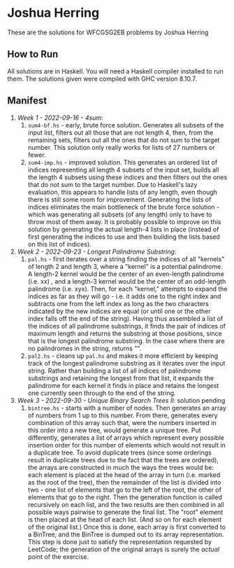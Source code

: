 # Joshua Herring

These are the solutions for WFCGSG2EB problems by Joshua Herring

## How to Run

All solutions are in Haskell.  You will need a Haskell compiler installed to run them.  The solutions given were compiled with GHC version 8.10.7.

## Manifest

1. *Week 1 - 2022-09-16 - 4sum*: 
    1. `sum4-bf.hs` - early, brute force solution.  Generates all subsets of the input list, filters out all those that are not length 4, then, from the remaining sets, filters out all the ones that do not sum to the target number. This solution only really works for lists of 27 numbers or fewer.
    1. `sum4-imp.hs` - improved solution.  This generates an ordered list of indices representing all length 4 subsets of the input set, builds all the length 4 subsets using these indices and then filters out the ones that do not sum to the target number.  Due to Haskell's lazy evaluation, this appears to handle lists of any length, even though there is still some room for improvement.  Generating the lists of indices eliminates the main bottleneck of the brute force solution - which was generating all subsets (of any length) only to have to throw most of them away.  It is probably possible to improve on this solution by generating the actual length-4 lists in place (instead of first generating the indices to use and then building the lists based on this list of indices).
1. *Week 2 - 2022-09-23 - Longest Palindrome Substring*: 
    1. `pal.hs` - first iterates over a string finding the indices of all "kernels" of length 2 and length 3, where a "kernel" is a potential palindrome.  A length-2 kernel would be the center of an even-length palindrome (i.e. xx) , and a length-3 kernel would be the center of an odd-length palindrome (i.e. xyx).  Then, for each "kernel," attempts to expand the indices as far as they will go - i.e. it adds one to the right index and subtracts one from the left index as long as the two characters indicated by the new indices are equal (or until one or the other index falls off the end of the string).  Having thus assembled a list of the indices of all palindrome substrings, it finds the pair of indices of maximum length and returns the substring at those positions, since that is the longest palindrome substring.  In the case where there are no palindromes in the string, returns "".
    1. `pal2.hs` - cleans up `pal.hs` and makes it more efficient by keeping track of the longest palindrome substring as it iterates over the input string.  Rather than building a list of all indices of palindrome substrings and retaining the longest from that list, it expands the palindrome for each kernel it finds in place and retains the longest one currently seen through to the end of the string.
1. *Week 3 - 2022-09-30 - Unique Binary Search Trees II*: solution pending
    1. `bintree.hs` - starts with a number of nodes.  Then generates an array of numbers from 1 up to this number.  From there, generates every combination of this array such that, were the numbers inserted in this order into a new tree, would generate a unique tree.  Put differently, generates a list of arrays which represent every possible insertion order for this number of elements which would not result in a duplicate tree.  To avoid duplicate trees (since some orderings result in duplicate trees due to the fact that the trees are ordered), the arrays are constructed in much the ways the trees would be: each element is placed at the head of the array in turn (i.e. marked as the root of the tree), then the remainder of the list is divided into two - one list of elements that go to the left of the root, the other of elements that go to the right.  Then the generation function is called recursively on each list, and the two results are then combined in all possible ways pairwise to generate the final list.  The "root" element is then placed at the head of each list. (And so on for each element of the original list.) Once this is done, each array is first converted to a BinTree, and the BinTree is dumped out to its array representation.  This step is done just to satisfy the representation requested by LeetCode; the generation of the original arrays is surely the *actual* point of the exercise.
